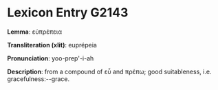 # Lexicon Entry G2143

**Lemma**: εὐπρέπεια

**Transliteration (xlit)**: euprépeia

**Pronunciation**: yoo-prep'-i-ah

**Description**:
from a compound of εὖ and πρέπω; good suitableness, i.e. gracefulness:--grace.
